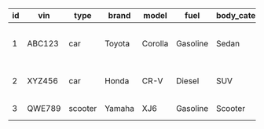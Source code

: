 | id | vin | type  | brand  | model   | fuel     | body_category | transmission | year | kilometres | color | is_available | price | discount | image      | condition | description       | position | note                    |
|----|-----|-------|--------|---------|----------|---------------|--------------|------|------------|-------|--------------|-------|----------|------------|-----------|-------------------|----------|-------------------------|
| 1  | ABC123 | car | Toyota | Corolla | Gasoline | Sedan         | Automatic    | 2019 | 50000      | Red   | true         | 15000 | 500      | corolla.jpg | Used      | A reliable sedan | DEPOSITO A1    | Some notes about this car |
| 2  | XYZ456 | car | Honda  | CR-V    | Diesel   | SUV           | Manual       | 2018 | 70000      | Blue  | true         | 20000 | 1000     | crv.jpg     | Used      | A spacious SUV   | Updated soon     | Additional notes here     |
| 3  | QWE789 | scooter | Yamaha | XJ6     | Gasoline | Scooter       | Automatic    | 2020 | 1000       | Black | true         | 5000  | 0        | xj6.jpg     | New       | A stylish scooter | DEPOSITO B2     | -                        |